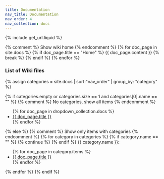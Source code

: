 ```yaml
---
title: Documentation
nav_title: Documentation
nav_order: 4
nav_collection: docs
---
```

{% include get_url.liquid %}

{% comment %} Show wiki home {% endcomment %}
{% for doc_page in site.docs %}
  {% if doc_page.title == "Home" %}
    {{ doc_page.content }}
    {% break %}
  {% endif %}
{% endfor %}

### List of Wiki files

{% assign categories = site.docs | sort:"nav_order" | group_by: "category" %}

{% if categories.empty or categories.size == 1 and categories[0].name == "" %}
  {% comment %} No categories, show all items {% endcomment %}
<ul>
  {% for doc_page in dropdown_collection.docs %}
    <li><a href="{{ doc_page.url | prepend: baseurl }}">{{ doc_page.title }}</a></li>
  {% endfor %}
</ul>
{% else %}
  {% comment %} Show only items with categories {% endcomment %}
  {% for category in categories %}
    {% if category.name == "" %}
      {% continue %}
    {% endif %}
{{ category.name }}:
<ul>
    {% for doc_page in category.items %}
<li><a href="{{ doc_page.url | prepend: baseurl }}">{{ doc_page.title }}</a></li>
    {% endfor %}
</ul>
  {% endfor %}
{% endif %}
